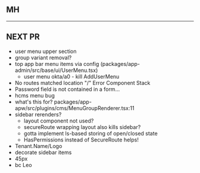## MH
---------------

## NEXT PR
- user menu upper section
- group variant removal?
- top app bar menu items via config (packages/app-admin/src/base/ui/UserMenu.tsx)
    - user menu okta/a0 - kill AddUserMenu
- No routes matched location "/" Error Component Stack
- Password field is not contained in a form...
- hcms menu bug
- what's this for? packages/app-apw/src/plugins/cms/MenuGroupRenderer.tsx:11
- sidebar rerenders?
    - layout component not used?
    - secureRoute wrapping layout also kills sidebar?
    - gotta implement ls-based storing of open/closed state
    - HasPermissions instead of SecureRoute helps!
- Tenant.Name/Logo
- decorate sidebar items
- 45px
- bc Leo